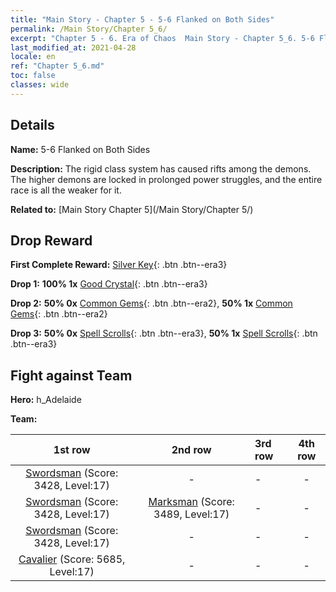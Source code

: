 ```yaml
---
title: "Main Story - Chapter 5 - 5-6 Flanked on Both Sides"
permalink: /Main Story/Chapter 5_6/
excerpt: "Chapter 5 - 6. Era of Chaos  Main Story - Chapter 5_6. 5-6 Flanked on Both Sides"
last_modified_at: 2021-04-28
locale: en
ref: "Chapter 5_6.md"
toc: false
classes: wide
---
```


## Details

 **Name:** 5-6 Flanked on Both Sides

 **Description:** The rigid class system has caused rifts among the demons. The higher demons are locked in prolonged power struggles, and the entire race is all the weaker for it.

 **Related to:** [Main Story Chapter 5](/Main Story/Chapter 5/)

## Drop Reward

 **First Complete Reward:** [Silver Key](/Items/con_693/){: .btn .btn--era3}

 **Drop 1:** **100% 1x** [Good Crystal](/Items/mat_17/){: .btn .btn--era3}

 **Drop 2:** **50% 0x** [Common Gems](/Items/mat_10/){: .btn .btn--era2}, **50% 1x** [Common Gems](/Items/mat_10/){: .btn .btn--era2}

 **Drop 3:** **50% 0x** [Spell Scrolls](/Items/con_694/){: .btn .btn--era3}, **50% 1x** [Spell Scrolls](/Items/con_694/){: .btn .btn--era3}


## Fight against Team
 **Hero:** h_Adelaide

 **Team:**


  | 1st row | 2nd row | 3rd row | 4th row |
  |:----:|:----:|:----|:----:|
  | [Swordsman](/units/Swordsman/) (Score: 3428, Level:17)  | - | - | - |
  | [Swordsman](/units/Swordsman/) (Score: 3428, Level:17)  | [Marksman](/units/Marksman/) (Score: 3489, Level:17)  | - | - |
  | [Swordsman](/units/Swordsman/) (Score: 3428, Level:17)  | - | - | - |
  | [Cavalier](/units/Cavalier/) (Score: 5685, Level:17)  | - | - | - |


